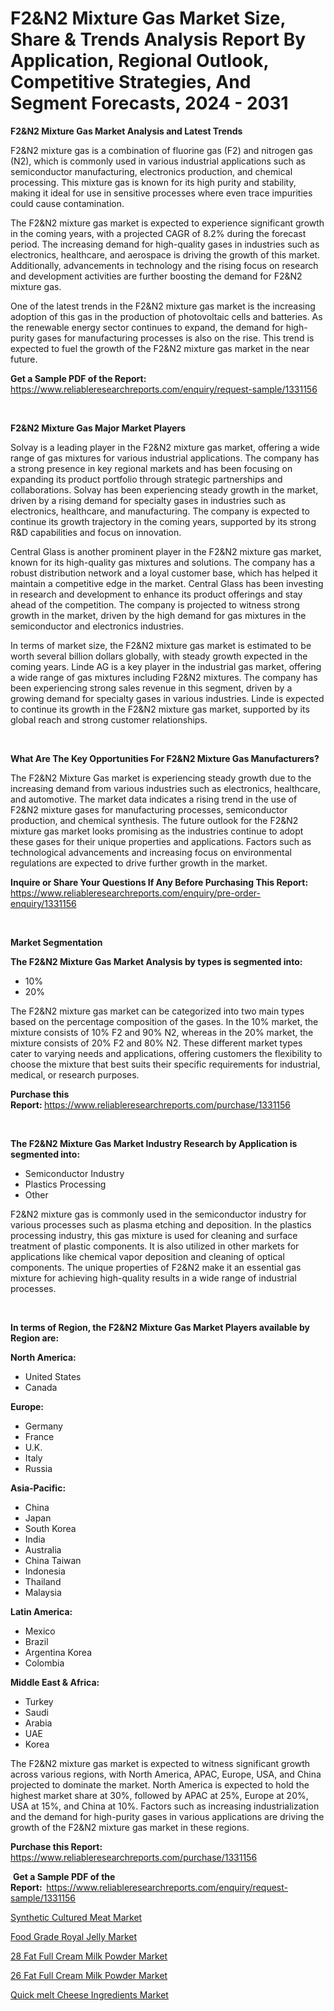 <p><h1>F2&N2 Mixture Gas Market Size, Share & Trends Analysis Report By Application, Regional Outlook, Competitive Strategies, And Segment Forecasts, 2024 - 2031</h1></p><p><strong>F2&N2 Mixture Gas Market Analysis and Latest Trends</strong></p>
<p><p>F2&N2 mixture gas is a combination of fluorine gas (F2) and nitrogen gas (N2), which is commonly used in various industrial applications such as semiconductor manufacturing, electronics production, and chemical processing. This mixture gas is known for its high purity and stability, making it ideal for use in sensitive processes where even trace impurities could cause contamination.</p><p>The F2&N2 mixture gas market is expected to experience significant growth in the coming years, with a projected CAGR of 8.2% during the forecast period. The increasing demand for high-quality gases in industries such as electronics, healthcare, and aerospace is driving the growth of this market. Additionally, advancements in technology and the rising focus on research and development activities are further boosting the demand for F2&N2 mixture gas.</p><p>One of the latest trends in the F2&N2 mixture gas market is the increasing adoption of this gas in the production of photovoltaic cells and batteries. As the renewable energy sector continues to expand, the demand for high-purity gases for manufacturing processes is also on the rise. This trend is expected to fuel the growth of the F2&N2 mixture gas market in the near future.</p></p>
<p><strong>Get a Sample PDF of the Report:&nbsp;</strong> <a href="https://www.reliableresearchreports.com/enquiry/request-sample/1331156">https://www.reliableresearchreports.com/enquiry/request-sample/1331156</a></p>
<p>&nbsp;</p>
<p><strong>F2&N2 Mixture Gas Major Market Players</strong></p>
<p><p>Solvay is a leading player in the F2&N2 mixture gas market, offering a wide range of gas mixtures for various industrial applications. The company has a strong presence in key regional markets and has been focusing on expanding its product portfolio through strategic partnerships and collaborations. Solvay has been experiencing steady growth in the market, driven by a rising demand for specialty gases in industries such as electronics, healthcare, and manufacturing. The company is expected to continue its growth trajectory in the coming years, supported by its strong R&D capabilities and focus on innovation.</p><p>Central Glass is another prominent player in the F2&N2 mixture gas market, known for its high-quality gas mixtures and solutions. The company has a robust distribution network and a loyal customer base, which has helped it maintain a competitive edge in the market. Central Glass has been investing in research and development to enhance its product offerings and stay ahead of the competition. The company is projected to witness strong growth in the market, driven by the high demand for gas mixtures in the semiconductor and electronics industries.</p><p>In terms of market size, the F2&N2 mixture gas market is estimated to be worth several billion dollars globally, with steady growth expected in the coming years. Linde AG is a key player in the industrial gas market, offering a wide range of gas mixtures including F2&N2 mixtures. The company has been experiencing strong sales revenue in this segment, driven by a growing demand for specialty gases in various industries. Linde is expected to continue its growth in the F2&N2 mixture gas market, supported by its global reach and strong customer relationships.</p></p>
<p>&nbsp;</p>
<p><strong>What Are The Key Opportunities For F2&N2 Mixture Gas Manufacturers?</strong></p>
<p><p>The F2&N2 Mixture Gas market is experiencing steady growth due to the increasing demand from various industries such as electronics, healthcare, and automotive. The market data indicates a rising trend in the use of F2&N2 mixture gases for manufacturing processes, semiconductor production, and chemical synthesis. The future outlook for the F2&N2 mixture gas market looks promising as the industries continue to adopt these gases for their unique properties and applications. Factors such as technological advancements and increasing focus on environmental regulations are expected to drive further growth in the market.</p></p>
<p><strong>Inquire or Share Your Questions If Any Before Purchasing This Report:</strong> <a href="https://www.reliableresearchreports.com/enquiry/pre-order-enquiry/1331156">https://www.reliableresearchreports.com/enquiry/pre-order-enquiry/1331156</a></p>
<p>&nbsp;</p>
<p><strong>Market Segmentation</strong></p>
<p><strong>The F2&N2 Mixture Gas Market Analysis by types is segmented into:</strong></p>
<p><ul><li>10%</li><li>20%</li></ul></p>
<p><p>The F2&N2 mixture gas market can be categorized into two main types based on the percentage composition of the gases. In the 10% market, the mixture consists of 10% F2 and 90% N2, whereas in the 20% market, the mixture consists of 20% F2 and 80% N2. These different market types cater to varying needs and applications, offering customers the flexibility to choose the mixture that best suits their specific requirements for industrial, medical, or research purposes.</p></p>
<p><strong>Purchase this Report:&nbsp;</strong><a href="https://www.reliableresearchreports.com/purchase/1331156">https://www.reliableresearchreports.com/purchase/1331156</a></p>
<p>&nbsp;</p>
<p><strong>The F2&N2 Mixture Gas Market Industry Research by Application is segmented into:</strong></p>
<p><ul><li>Semiconductor Industry</li><li>Plastics Processing</li><li>Other</li></ul></p>
<p><p>F2&N2 mixture gas is commonly used in the semiconductor industry for various processes such as plasma etching and deposition. In the plastics processing industry, this gas mixture is used for cleaning and surface treatment of plastic components. It is also utilized in other markets for applications like chemical vapor deposition and cleaning of optical components. The unique properties of F2&N2 make it an essential gas mixture for achieving high-quality results in a wide range of industrial processes.</p></p>
<p>&nbsp;</p>
<p><strong>In terms of Region, the F2&N2 Mixture Gas Market Players available by Region are:</strong></p>
<p>
    <p> <strong> North America: </strong>
        <ul>
            <li>United States</li>
            <li>Canada</li>
        </ul>
        </p> 
    <p> <strong> Europe: </strong>
        <ul>
            <li>Germany</li>
            <li>France</li>
            <li>U.K.</li>
            <li>Italy</li>
            <li>Russia</li>
        </ul>
        </p> 
    <p> <strong> Asia-Pacific: </strong>
        <ul>
            <li>China</li>
            <li>Japan</li>
            <li>South Korea</li>
            <li>India</li>
            <li>Australia</li>
            <li>China Taiwan</li>
            <li>Indonesia</li>
            <li>Thailand</li>
            <li>Malaysia</li>
        </ul>
        </p> 
    <p> <strong> Latin America: </strong>
        <ul>
            <li>Mexico</li>
            <li>Brazil</li>
            <li>Argentina Korea</li>
            <li>Colombia</li>
        </ul>
        </p> 
    <p> <strong> Middle East & Africa: </strong>
        <ul>
            <li>Turkey</li>
            <li>Saudi</li>
            <li>Arabia</li>
            <li>UAE</li>
            <li>Korea</li>
        </ul>
    </p>
    </p>
<p><p>The F2&N2 mixture gas market is expected to witness significant growth across various regions, with North America, APAC, Europe, USA, and China projected to dominate the market. North America is expected to hold the highest market share at 30%, followed by APAC at 25%, Europe at 20%, USA at 15%, and China at 10%. Factors such as increasing industrialization and the demand for high-purity gases in various applications are driving the growth of the F2&N2 mixture gas market in these regions.</p></p>
<p><strong>Purchase this Report: </strong><a href="https://www.reliableresearchreports.com/purchase/1331156">https://www.reliableresearchreports.com/purchase/1331156</a></p>
<p>&nbsp;<strong>Get a Sample PDF of the Report:&nbsp;&nbsp;</strong><a href="https://www.reliableresearchreports.com/enquiry/request-sample/1331156">https://www.reliableresearchreports.com/enquiry/request-sample/1331156</a></p>
<p><strong></strong></p>
<p><p><a href="https://medium.com/@joannknox666/synthetic-cultured-meat-market-research-report-its-history-and-forecast-2024-to-2031-322433b60c36">Synthetic Cultured Meat Market</a></p><p><a href="https://medium.com/@joannknox666/food-grade-royal-jelly-market-analysis-its-cagr-market-segmentation-and-global-industry-overview-e8ef59465fe0">Food Grade Royal Jelly Market</a></p><p><a href="https://medium.com/@joannknox666/28-fat-full-cream-milk-powder-market-report-reveals-the-latest-trends-and-growth-opportunities-of-84754c088d17">28 Fat Full Cream Milk Powder Market</a></p><p><a href="https://medium.com/@joannknox666/26-fat-full-cream-milk-powder-market-report-reveals-the-latest-trends-and-growth-opportunities-of-4d3f4c050699">26 Fat Full Cream Milk Powder Market</a></p><p><a href="https://medium.com/@kendraadams4456/quick-melt-cheese-ingredients-market-outlook-industry-overview-and-forecast-2024-to-2031-515fd7c8bacb">Quick melt Cheese Ingredients Market</a></p></p>